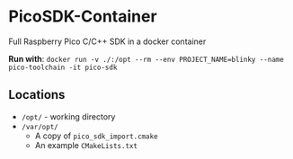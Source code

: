 # PicoSDK-Container
Full Raspberry Pico C/C++ SDK in a docker container

**Run with**:
`docker run -v ./:/opt --rm --env PROJECT_NAME=blinky --name pico-toolchain -it pico-sdk`

## Locations
- `/opt/` - working directory
- `/var/opt/`
    - A copy of `pico_sdk_import.cmake`
    - An example `CMakeLists.txt`
